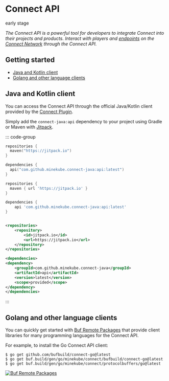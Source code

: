 # Connect API
<VPBadge>early stage</VPBadge>

_The Connect API is a powerful tool for developers
to integrate Connect into their projects and products.
Interact with players and [endpoints](/guide/#connect-endpoints) on the [Connect Network](/guide/#the-connect-network)
through the Connect API._

## Getting started

- [Java and Kotlin client](#java-and-kotlin-client)
- [Golang and other language clients](#golang-and-other-language-clients)

## Java and Kotlin client

You can access the Connect API through the official Java/Kotlin client
provided by the [Connect Plugin](https://github.com/minekube/connect-java).

Simply add the `connect-java:api` dependency to your project using Gradle or Maven with
[Jitpack](https://jitpack.io/#minekube/connect-java).

::: code-group

```kotlin [build.gradle.kts <VPBadge>Gradle Kotlin</VPBadge>]
repositories {
  maven("https://jitpack.io")
}

dependencies {
  api("com.github.minekube.connect-java:api:latest")
}
```

```groovy [build.gradle <VPBadge>Gradle Groovy</VPBadge>]
repositories {
  maven { url 'https://jitpack.io' }
}

dependencies {
    api 'com.github.minekube.connect-java:api:latest'
}
```

```xml [pom.xml <VPBadge>Maven</VPBadge>]

<repositories>
    <repository>
        <id>jitpack.io</id>
        <url>https://jitpack.io</url>
    </repository>
</repositories>

<dependencies>
<dependency>
    <groupId>com.github.minekube.connect-java</groupId>
    <artifactId>api</artifactId>
    <version>latest</version>
    <scope>provided</scope>
</dependency>
</dependencies>
```

:::


## Golang and other language clients

You can quickly get started with
[Buf Remote Packages](https://buf.build/minekube/connect/assets/main)
that provide client libraries for many programming languages for the Connect API.

For example, to install the Go Connect API client:

```shell
$ go get github.com/bufbuild/connect-go@latest
$ go get buf.build/gen/go/minekube/connect/bufbuild/connect-go@latest
$ go get buf.build/gen/go/minekube/connect/protocolbuffers/go@latest
```

[![Buf Remote Packages](/images/bufbuild-assets.png)](https://buf.build/minekube/connect/assets/main)
